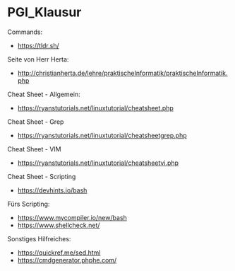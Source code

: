 # PGI_Klausur

Commands:
- https://tldr.sh/

Seite von Herr Herta:
- http://christianherta.de/lehre/praktischeInformatik/praktischeInformatik.php

Cheat Sheet - Allgemein:
- https://ryanstutorials.net/linuxtutorial/cheatsheet.php

Cheat Sheet - Grep
- https://ryanstutorials.net/linuxtutorial/cheatsheetgrep.php

Cheat Sheet - VIM
- https://ryanstutorials.net/linuxtutorial/cheatsheetvi.php

Cheat Sheet - Scripting
- https://devhints.io/bash

Fürs Scripting:
- https://www.mycompiler.io/new/bash
- https://www.shellcheck.net/

Sonstiges Hilfreiches:
- https://quickref.me/sed.html
- https://cmdgenerator.phphe.com/
